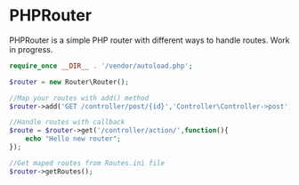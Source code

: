 # PHPRouter
PHPRouter is a simple PHP router with different ways to handle routes. Work in progress.

```php
require_once __DIR__ . '/vendor/autoload.php';

$router = new Router\Router();

//Map your routes with add() method
$router->add('GET /controller/post/{id}','Controller\Controller->post');

//Handle routes with callback
$route = $router->get('/controller/action/',function(){
    echo "Hello new router";
});

//Get maped routes from Routes.ini file
$router->getRoutes();
